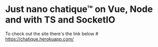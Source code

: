# Just nano chatique™ on Vue, Node and with TS and SocketIO
To check out the site there's the link below #
https://chatique.herokuapp.com/
